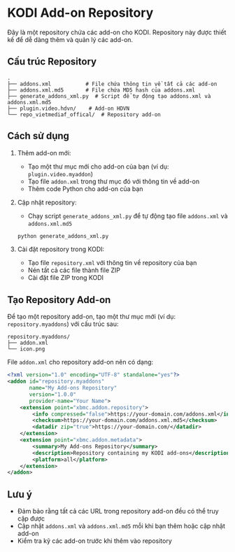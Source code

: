 # KODI Add-on Repository

Đây là một repository chứa các add-on cho KODI. Repository này được thiết kế để dễ dàng thêm và quản lý các add-on.

## Cấu trúc Repository

```
.
├── addons.xml           # File chứa thông tin về tất cả các add-on
├── addons.xml.md5       # File chứa MD5 hash của addons.xml
├── generate_addons_xml.py  # Script để tự động tạo addons.xml và addons.xml.md5
├── plugin.video.hdvn/    # Add-on HDVN
└── repo_vietmediaf_offical/  # Repository add-on
```

## Cách sử dụng

1. Thêm add-on mới:
   - Tạo một thư mục mới cho add-on của bạn (ví dụ: `plugin.video.myaddon`)
   - Tạo file `addon.xml` trong thư mục đó với thông tin về add-on
   - Thêm code Python cho add-on của bạn

2. Cập nhật repository:
   - Chạy script `generate_addons_xml.py` để tự động tạo file `addons.xml` và `addons.xml.md5`
   ```bash
   python generate_addons_xml.py
   ```

3. Cài đặt repository trong KODI:
   - Tạo file `repository.xml` với thông tin về repository của bạn
   - Nén tất cả các file thành file ZIP
   - Cài đặt file ZIP trong KODI

## Tạo Repository Add-on

Để tạo một repository add-on, tạo một thư mục mới (ví dụ: `repository.myaddons`) với cấu trúc sau:

```
repository.myaddons/
├── addon.xml
└── icon.png
```

File `addon.xml` cho repository add-on nên có dạng:

```xml
<?xml version="1.0" encoding="UTF-8" standalone="yes"?>
<addon id="repository.myaddons"
       name="My Add-ons Repository"
       version="1.0.0"
       provider-name="Your Name">
    <extension point="xbmc.addon.repository">
        <info compressed="false">https://your-domain.com/addons.xml</info>
        <checksum>https://your-domain.com/addons.xml.md5</checksum>
        <datadir zip="true">https://your-domain.com/</datadir>
    </extension>
    <extension point="xbmc.addon.metadata">
        <summary>My Add-ons Repository</summary>
        <description>Repository containing my KODI add-ons</description>
        <platform>all</platform>
    </extension>
</addon>
```

## Lưu ý

- Đảm bảo rằng tất cả các URL trong repository add-on đều có thể truy cập được
- Cập nhật `addons.xml` và `addons.xml.md5` mỗi khi bạn thêm hoặc cập nhật add-on
- Kiểm tra kỹ các add-on trước khi thêm vào repository 